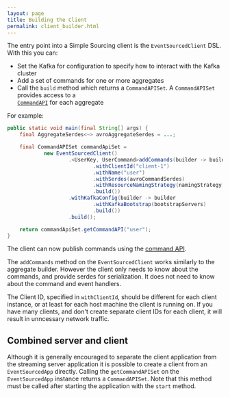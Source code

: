 ```yaml
---
layout: page
title: Building the Client
permalink: client_builder.html
---
```


The entry point into a Simple Sourcing client is the `EventSourcedClient` DSL. With this you can:
* Set the Kafka for configuration to specify how to interact with the Kafka cluster
* Add a set of commands for one or more aggregates
* Call the `build` method which returns a `CommandAPISet`. A `CommandAPISet` provides access to a  
[`CommandAPI`](command_api.html) for each aggregate

For example:

```java
public static void main(final String[] args) {
    final AggregateSerdes<~> avroAggregateSerdes = ...;

    final CommandAPISet commandApiSet =
            new EventSourcedClient()
                    .<UserKey, UserCommand>addCommands(builder -> builder
                            .withClientId("client-1")
                            .withName("user")
                            .withSerdes(avroCommandSerdes)
                            .withResourceNamingStrategy(namingStrategy)
                            .build())
                    .withKafkaConfig(builder -> builder
                            .withKafkaBootstrap(bootstrapServers)
                            .build())
                    .build();

    return commandApiSet.getCommandAPI("user");
}
```

The client can now publish commands using the [command API](command_api.html).

The `addCommands` method on the `EventSourcedClient` works similarly to the aggregate builder. However the client only needs to know about the commands, and provide serdes  for serialization. It does not need to know about the command and event handlers.

The Client ID, specified in `withClientId`, should be different for each client instance, or at least for each host machine the client is running on. If you have many clients, and don't create separate client IDs for each client, it will result in unncessary network traffic.

## Combined server and client

Although it is generally encouraged to separate the client application from the streaming server application it is possible to create a client from an `EventSourcedApp` directly. 
Calling the `getCommandAPISet` on the `EventSourcedApp` instance returns a `CommandAPISet`.
Note that this method must be called after starting the application with the `start` method.

